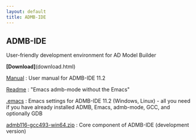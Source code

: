 ```yaml
---
layout: default
title: ADMB-IDE
---
```


ADMB-IDE
--------

User-friendly development environment for AD Model Builder

**[Download]**(download.html)

[Manual](manual.pdf)
: User manual for ADMB-IDE 11.2

[Readme](readme.html)
: "Emacs admb-mode without the Emacs"

[.emacs](https://github.com/admb-project/admb/blob/master/contrib/ide/dot/_emacs)
: Emacs settings for ADMB-IDE 11.2 (Windows, Linux) - all you need if you have already installed ADMB, Emacs, admb-mode, GCC, and optionally GDB

[admb116-gcc493-win64.zip](admb116-gcc493-win64.zip)
: Core component of ADMB-IDE (development version)
